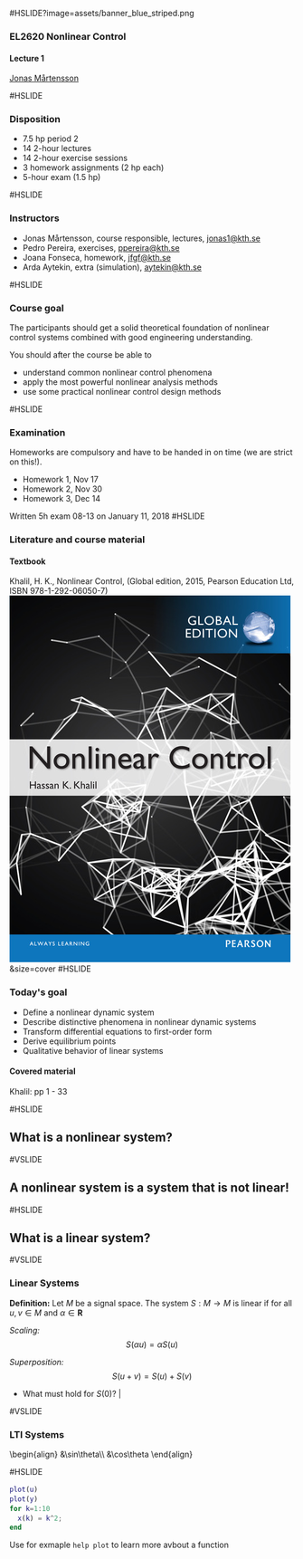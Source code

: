 #HSLIDE?image=assets/banner_blue_striped.png
### EL2620 Nonlinear Control

#### Lecture 1

[Jonas Mårtensson](mailto:jonas1@kth.se)

#HSLIDE
### Disposition
- 7.5 hp period 2
- 14 2-hour lectures
- 14 2-hour exercise sessions
- 3 homework assignments (2 hp each)
- 5-hour exam (1.5 hp)

#HSLIDE
### Instructors
- Jonas Mårtensson, course responsible, lectures, jonas1@kth.se
- Pedro Pereira, exercises, ppereira@kth.se
- Joana Fonseca, homework, jfgf@kth.se
- Arda Aytekin, extra (simulation), aytekin@kth.se

#HSLIDE
### Course goal
The participants should get a solid theoretical foundation of nonlinear control systems combined with good engineering understanding. 

You should after the course be able to 
- understand common nonlinear control phenomena 
- apply the most powerful nonlinear analysis methods
- use some practical nonlinear control design methods

#HSLIDE

### Examination
Homeworks are compulsory and have to be handed in on time (we are strict on this!).
- Homework 1, Nov 17
- Homework 2, Nov 30
- Homework 3, Dec 14 

Written 5h exam 08-13 on January 11, 2018
#HSLIDE

### Literature and course material
#### Textbook
Khalil, H. K., Nonlinear Control, (Global edition, 2015, Pearson Education Ltd, ISBN 978-1-292-06050-7)
![Logo](figures/cover.png)&size=cover
#HSLIDE

### Today's goal

- Define a nonlinear dynamic system
- Describe distinctive phenomena in nonlinear dynamic systems
- Transform differential equations to first-order form
- Derive equilibrium points
- Qualitative behavior of linear systems

#### Covered material 
Khalil: pp 1 - 33

#HSLIDE

## What is a nonlinear system?

#VSLIDE

## A nonlinear system is a system that is not linear!

#HSLIDE

## What is a linear system?

#VSLIDE

### Linear Systems

**Definition:** Let $M$ be a signal
space. The system $S:M\rightarrow M$ is linear if for all $u,v\in M$ and $\alpha\in \mathbf{R}$

*Scaling:*
$$ S(\alpha u) = \alpha S(u) $$

*Superposition:*
$$
S(u+v)=S(u)+S(v)
$$

- What must hold for $S(0)$? |

#VSLIDE

### LTI Systems

\\begin{align}
&\sin\theta\\\\
&\cos\theta
\\end{align}

#HSLIDE

```matlab
plot(u)
plot(y)
for k=1:10
  x(k) = k^2;
end
```
Use for exmaple `help plot` to learn more avbout a function
